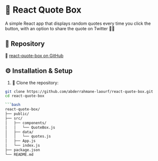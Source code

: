 # 🔮 React Quote Box

A simple React app that displays random quotes every time you click the button, with an option to share the quote on Twitter 🧠✨

## 📂 Repository

🔗 [react-quote-box on GitHub](https://github.com/abderrahmane-laourf/react-quote-box.git)

## ⚙️ Installation & Setup

1. 🧬 Clone the repository:
```bash
git clone https://github.com/abderrahmane-laourf/react-quote-box.git
cd react-quote-box

```bash
react-quote-box/
├── public/
├── src/
│   ├── components/
│   │   └── QuoteBox.js
│   ├── data/
│   │   └── quotes.js
│   ├── App.js
│   └── index.js
├── package.json
└── README.md
